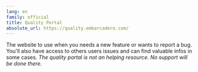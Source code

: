 ```yaml
---
lang: en
family: official
title: Quality Portal
absolute_url: https://quality.embarcadero.com/
---
```

The website to use when you needs a new feature or wants to report a bug. You'll also have access to others users issues and can find valuable infos in some cases. *The quality portal is not an helping resource. No support will be done there.*